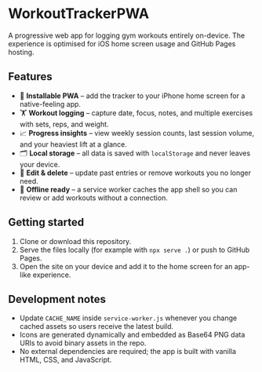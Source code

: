 # WorkoutTrackerPWA

A progressive web app for logging gym workouts entirely on-device. The experience is optimised for iOS home screen usage and GitHub Pages hosting.

## Features

- 📱 **Installable PWA** – add the tracker to your iPhone home screen for a native-feeling app.
- 🏋️ **Workout logging** – capture date, focus, notes, and multiple exercises with sets, reps, and weight.
- 📈 **Progress insights** – view weekly session counts, last session volume, and your heaviest lift at a glance.
- 🗂 **Local storage** – all data is saved with `localStorage` and never leaves your device.
- 🔁 **Edit & delete** – update past entries or remove workouts you no longer need.
- 📶 **Offline ready** – a service worker caches the app shell so you can review or add workouts without a connection.

## Getting started

1. Clone or download this repository.
2. Serve the files locally (for example with `npx serve .`) or push to GitHub Pages.
3. Open the site on your device and add it to the home screen for an app-like experience.

## Development notes

- Update `CACHE_NAME` inside `service-worker.js` whenever you change cached assets so users receive the latest build.
- Icons are generated dynamically and embedded as Base64 PNG data URIs to avoid binary assets in the repo.
- No external dependencies are required; the app is built with vanilla HTML, CSS, and JavaScript.
